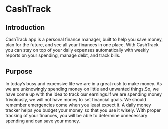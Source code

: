 # CashTrack
## Introduction
CashTrack app is a personal finance manager, built to help you save money, plan for the future, and see all your finances in one place. With CashTrack you can stay on top of your daily expenses
automatically with weekly reports on your spending, manage debt, and track bills.
##  Purpose
In today’s busy and expensive life we are in a great rush to make money. As we are unknowingly spending
money on little and unwanted things.So, we have come up with the idea to track our earnings.If we are
spending money frivolously, we will not have money to set financial goals. We should remember emergencies
come when you least expect it. A daily money tracker helps you budget your money so that you use it wisely.
With proper tracking of your finances, you will be able to determine unnecessary spending and can save your
money.
